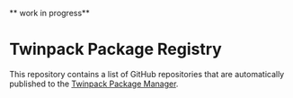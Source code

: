 ** work in progress**

# Twinpack Package Registry

This repository contains a list of GitHub repositories that are automatically published to the [Twinpack Package Manager](https://github.com/Zeugwerk/Twinpack).
